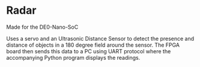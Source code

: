 # Radar

Made for the DE0-Nano-SoC

Uses a servo and an Ultrasonic Distance Sensor to detect the presence and distance of objects in a 180 degree field around the sensor.
The FPGA board then sends this data to a PC using UART protocol where the accompanying Python program displays the readings.
